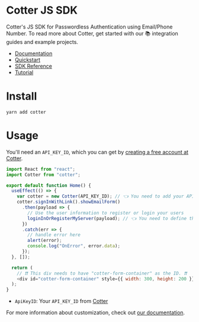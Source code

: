 # Cotter JS SDK

Cotter's JS SDK for Passwordless Authentication using Email/Phone Number. To read more about Cotter, get started with our 📚 integration guides and example projects.

- [Documentation](https://docs.cotter.app)
- [Quickstart](https://docs.cotter.app/quickstart-guides/web-quickstart-with-js-sdk)
- [SDK Reference](https://docs.cotter.app/sdk-reference/web/web-sdk-verify-email-phone)
- [Tutorial](https://blog.cotter.app/passwordless-login-with-email-and-json-web-token-jwt-authentication-with-nextjs/)

# Install

```shell
yarn add cotter
```

# Usage

You'll need an `API_KEY_ID`, which you can get by [creating a free account at Cotter](https://dev.cotter.app).

```javascript
import React from "react";
import Cotter from "cotter";

export default function Home() {
  useEffect(() => {
    var cotter = new Cotter(API_KEY_ID); // 👈 You need to add your API KEY ID
    cotter.signInWithLink().showEmailForm()
      .then(payload => {
        // Use the user information to register or login your users
        loginInOrRegisterMyServer(payload); // 👈 You need to define this function
      })
      .catch(err => {
        // handle error here
        alert(error);
        console.log("OnError", error.data);
      });
  }, []);

  return (
    // ❗❗ This div needs to have "cotter-form-container" as the ID. ❗❗
    <div id="cotter-form-container" style={{ width: 300, height: 200 }}></div>
  );
}
```

- `ApiKeyID`: Your `API_KEY_ID` from [Cotter](https://www.cotter.app)

For more information about customization, check out [our documentation](https://docs.cotter.app/sdk-reference/web/web-sdk-verify-email-phone).
